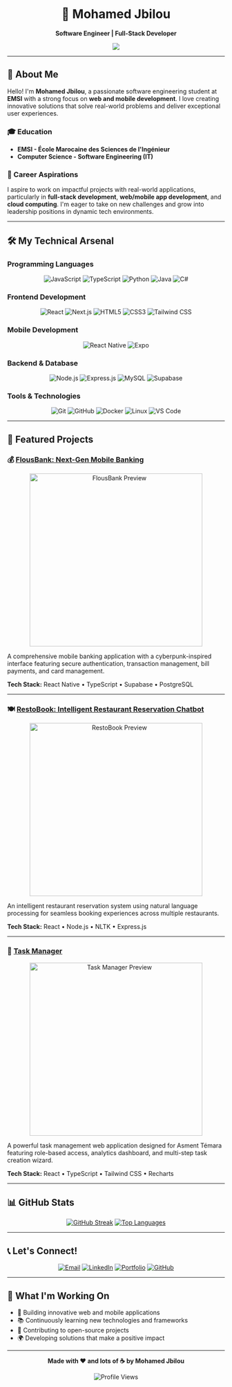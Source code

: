 <div align="center">

# 🌟 Mohamed Jbilou

**Software Engineer | Full-Stack Developer**

<p align="center">
  <img src="https://readme-typing-svg.herokuapp.com/?lines=Crafting+innovative+solutions;Building+awesome+web+apps;Always+learning%2C+always+coding;&center=true&width=650&height=45">
</p>

---

</div>

## 🚀 About Me

Hello! I'm **Mohamed Jbilou**, a passionate software engineering student at **EMSI** with a strong focus on **web and mobile development**. I love creating innovative solutions that solve real-world problems and deliver exceptional user experiences.

### 🎓 Education
- **EMSI - École Marocaine des Sciences de l'Ingénieur**
- **Computer Science - Software Engineering (IT)**

### 💼 Career Aspirations
I aspire to work on impactful projects with real-world applications, particularly in **full-stack development**, **web/mobile app development**, and **cloud computing**. I'm eager to take on new challenges and grow into leadership positions in dynamic tech environments.

---

## 🛠️ My Technical Arsenal

### Programming Languages
<p align="center">
  <img src="https://img.shields.io/badge/JavaScript-F7DF1E?style=for-the-badge&logo=javascript&logoColor=black" alt="JavaScript">
  <img src="https://img.shields.io/badge/TypeScript-007ACC?style=for-the-badge&logo=typescript&logoColor=white" alt="TypeScript">
  <img src="https://img.shields.io/badge/Python-3776AB?style=for-the-badge&logo=python&logoColor=white" alt="Python">
  <img src="https://img.shields.io/badge/Java-ED8B00?style=for-the-badge&logo=openjdk&logoColor=white" alt="Java">
  <img src="https://img.shields.io/badge/C%23-239120?style=for-the-badge&logo=c-sharp&logoColor=white" alt="C#">
</p>

### Frontend Development
<p align="center">
  <img src="https://img.shields.io/badge/React-20232A?style=for-the-badge&logo=react&logoColor=61DAFB" alt="React">
  <img src="https://img.shields.io/badge/Next.js-000000?style=for-the-badge&logo=next.js&logoColor=white" alt="Next.js">
  <img src="https://img.shields.io/badge/HTML5-E34F26?style=for-the-badge&logo=html5&logoColor=white" alt="HTML5">
  <img src="https://img.shields.io/badge/CSS3-1572B6?style=for-the-badge&logo=css3&logoColor=white" alt="CSS3">
  <img src="https://img.shields.io/badge/Tailwind_CSS-38B2AC?style=for-the-badge&logo=tailwind-css&logoColor=white" alt="Tailwind CSS">
</p>

### Mobile Development
<p align="center">
  <img src="https://img.shields.io/badge/React_Native-20232A?style=for-the-badge&logo=react&logoColor=61DAFB" alt="React Native">
  <img src="https://img.shields.io/badge/Expo-000020?style=for-the-badge&logo=expo&logoColor=white" alt="Expo">
</p>

### Backend & Database
<p align="center">
  <img src="https://img.shields.io/badge/Node.js-43853D?style=for-the-badge&logo=node.js&logoColor=white" alt="Node.js">
  <img src="https://img.shields.io/badge/Express.js-404D59?style=for-the-badge&logo=express&logoColor=white" alt="Express.js">
  <img src="https://img.shields.io/badge/MySQL-4479A1?style=for-the-badge&logo=mysql&logoColor=white" alt="MySQL">
  <img src="https://img.shields.io/badge/Supabase-3ECF8E?style=for-the-badge&logo=supabase&logoColor=white" alt="Supabase">
</p>

### Tools & Technologies
<p align="center">
  <img src="https://img.shields.io/badge/Git-F05032?style=for-the-badge&logo=git&logoColor=white" alt="Git">
  <img src="https://img.shields.io/badge/GitHub-100000?style=for-the-badge&logo=github&logoColor=white" alt="GitHub">
  <img src="https://img.shields.io/badge/Docker-2CA5E0?style=for-the-badge&logo=docker&logoColor=white" alt="Docker">
  <img src="https://img.shields.io/badge/Linux-FCC624?style=for-the-badge&logo=linux&logoColor=black" alt="Linux">
  <img src="https://img.shields.io/badge/VS_Code-0078D4?style=for-the-badge&logo=visual%20studio%20code&logoColor=white" alt="VS Code">
</p>

---

## 🌟 Featured Projects

### 💰 [FlousBank: Next-Gen Mobile Banking](https://github.com/Mizuch1/FlousBank)
<p align="center">
  <img src="https://scarlet-helaine-58.tiiny.site/svg.svg" alt="FlousBank Preview" width="400">
</p>

A comprehensive mobile banking application with a cyberpunk-inspired interface featuring secure authentication, transaction management, bill payments, and card management.

**Tech Stack:** React Native • TypeScript • Supabase • PostgreSQL

---

### 🍽️ [RestoBook: Intelligent Restaurant Reservation Chatbot](https://github.com/Mizuch1/RestoBook-Chatbot)
<p align="center">
  <img src="https://coffee-dyna-61.tiiny.site/restobook-portfolio-2.svg" alt="RestoBook Preview" width="400">
</p>

An intelligent restaurant reservation system using natural language processing for seamless booking experiences across multiple restaurants.

**Tech Stack:** React • Node.js • NLTK • Express.js

---

### 📝 [Task Manager](https://github.com/Mizuch1/asment-task-manager)
<p align="center">
  <img src="https://moccasin-marline-95.tiiny.site/asment_portfolio_cover.svg" alt="Task Manager Preview" width="400">
</p>

A powerful task management web application designed for Asment Témara featuring role-based access, analytics dashboard, and multi-step task creation wizard.

**Tech Stack:** React • TypeScript • Tailwind CSS • Recharts

---

## 📊 GitHub Stats

<div align="center">

[![GitHub Streak](https://streak-stats.demolab.com/?user=Mizuch1&theme=dark)](https://git.io/streak-stats)
[![Top Languages](https://github-readme-stats.vercel.app/api/top-langs/?username=Mizuch1&layout=compact&theme=dark)](https://github.com/anuraghazra/github-readme-stats)

</div>

---

## 📞 Let's Connect!

<div align="center">

[![Email](https://img.shields.io/badge/Email-mohamed.jbilou.it@gmail.com-D14836?style=for-the-badge&logo=gmail&logoColor=white)](mailto:mohamed.jbilou.it@gmail.com)
[![LinkedIn](https://img.shields.io/badge/LinkedIn-0077B5?style=for-the-badge&logo=linkedin&logoColor=white)](https://www.linkedin.com/in/mohamedjbilou/)
[![Portfolio](https://img.shields.io/badge/Portfolio-000000?style=for-the-badge&logo=vercel&logoColor=white)](https://my-portfolio-iota-ten-95.vercel.app/)
[![GitHub](https://img.shields.io/badge/GitHub-100000?style=for-the-badge&logo=github&logoColor=white)](https://github.com/Mizuch1)

</div>

---

## 🎯 What I'm Working On

- 🚀 Building innovative web and mobile applications
- 📚 Continuously learning new technologies and frameworks
- 🔧 Contributing to open-source projects
- 🌍 Developing solutions that make a positive impact

---

<div align="center">

**Made with ❤️ and lots of ☕ by Mohamed Jbilou**

<p align="center">
  <img src="https://komarev.com/ghpvc/?username=Mizuch1&color=blue" alt="Profile Views">
</p>

</div>
